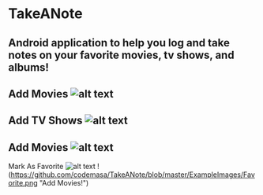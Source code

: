 # TakeANote
## Android application to help you log and take notes on your favorite movies, tv shows, and albums!

Add Movies
![alt text](https://github.com/codemasa/TakeANote/blob/master/ExampleImages/AddMovie.png "Add Movies!")
---
Add TV Shows
![alt text](https://github.com/codemasa/TakeANote/blob/master/ExampleImages/AddTVShow.png "Add TV Shows!")
---
Add Movies
![alt text](https://github.com/codemasa/TakeANote/blob/master/ExampleImages/AddMovie.png "Add Movies!")
---
Mark As Favorite
![alt text](https://github.com/codemasa/TakeANote/blob/master/ExampleImages/PopupMenu.png "Add Movies!")
!(https://github.com/codemasa/TakeANote/blob/master/ExampleImages/Favorite.png "Add Movies!")

